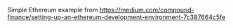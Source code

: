 Simple Ethereum example from https://medium.com/compound-finance/setting-up-an-ethereum-development-environment-7c387664c5fe
